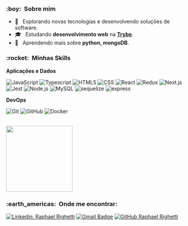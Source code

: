 <h3> :boy: &nbsp;Sobre mim </h3>

- 🤔 &nbsp; Explorando novas tecnologias e desenvolvendo soluções de software.
- 🎓 &nbsp; Estudando **desenvolvimento web** na <a href="https://www.betrybe.com/">**Trybe**</a>.
- 🌱 &nbsp; Aprendendo mais sobre **python, mongoDB**.

<h3> :rocket: &nbsp;Minhas Skills </h3>

**Aplicações e Dados**

  ![JavaScript](https://img.shields.io/badge/-JavaScript-333333?style=flat&logo=javascript)
  ![Typescript](https://img.shields.io/badge/-Typescript-333333?style=flat&logo=typescript)
  ![HTML5](https://img.shields.io/badge/-HTML5-333333?style=flat&logo=HTML5)
  ![CSS](https://img.shields.io/badge/-CSS-333333?style=flat&logo=CSS3&logoColor=1572B6)
  ![React](https://img.shields.io/badge/-React.js-333333?style=flat&logo=react)
  ![Redux](https://img.shields.io/badge/-Redux-333333?style=flat&logo=redux)
  ![Next.js](https://img.shields.io/badge/-Next.js-333333?style=flat&logo=nextdotjs)
  ![Jest](https://img.shields.io/badge/-Jest-333333?style=flat&logo=jest)
  ![Node.js](https://img.shields.io/badge/-Node.js-333333?style=flat&logo=nodedotjs)
  ![MySQL](https://img.shields.io/badge/-MySQL-333333?style=flat&logo=mysql)
  ![sequelize](https://img.shields.io/badge/Sequelize-333333?style=flat&logo=sequelize)
  ![express](https://img.shields.io/badge/Express-333333?style=flat&logo=express)

**DevOps**

  ![Git](https://img.shields.io/badge/-Git-333333?style=flat&logo=git)
  ![GitHub](https://img.shields.io/badge/-GitHub-333333?style=flat&logo=github)
  ![Docker](https://img.shields.io/badge/-Docker-333333?style=flat&logo=docker)

<br/>

<a href="https://github.com/RaphaRighetti">
  <img height="180em" src="https://github-readme-stats.vercel.app/api?username=RaphaRighetti&theme=dracula&show_icons=true" />
</a>

<br/>

<h3> :earth_americas: &nbsp;Onde me encontrar: </h3> 

[![Linkedin: Raphael Righetti](https://img.shields.io/badge/-RaphaelRighetti-blue?style=flat-square&logo=Linkedin&logoColor=white&link=https://www.linkedin.com/in/raphael-righetti/)](https://www.linkedin.com/in/raphael-righetti/)
[![Gmail Badge](https://img.shields.io/badge/-raphaelrighetti@hotmail.com-006bed?style=flat-square&logo=Gmail&logoColor=white&link=mailto:raphaelrighetti@hotmail.com)](mailto:raphaelrighetti@hotmail.com)
[![GitHub Raphael Righetti]( https://img.shields.io/github/followers/RaphaRighetti?label=follow&style=social)](https://github.com/RaphaRighetti)
